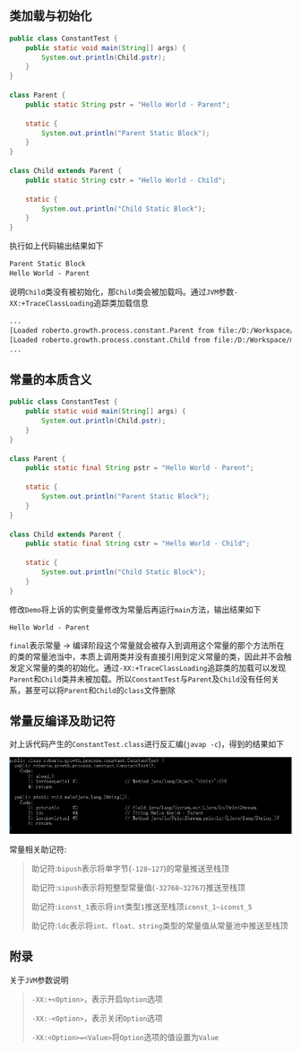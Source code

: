  

## 类加载与初始化

```java
public class ConstantTest {
    public static void main(String[] args) {
        System.out.println(Child.pstr);
    }
}

class Parent {
    public static String pstr = "Hello World - Parent";

    static {
        System.out.println("Parent Static Block");
    }
}

class Child extends Parent {
    public static String cstr = "Hello World - Child";

    static {
        System.out.println("Child Static Block");
    }
}
```

执行如上代码输出结果如下

```reStructuredText
Parent Static Block
Hello World - Parent
```

说明`Child`类没有被初始化，那`Child`类会被加载吗。通过`JVM`参数`-XX:+TraceClassLoading`追踪类加载信息

```reStructuredText
...
[Loaded roberto.growth.process.constant.Parent from file:/D:/Workspace/myblog/target/classes/]
[Loaded roberto.growth.process.constant.Child from file:/D:/Workspace/myblog/target/classes/]
...
```

## 常量的本质含义

```java
public class ConstantTest {
    public static void main(String[] args) {
        System.out.println(Child.pstr);
    }
}

class Parent {
    public static final String pstr = "Hello World - Parent";

    static {
        System.out.println("Parent Static Block");
    }
}

class Child extends Parent {
    public static final String cstr = "Hello World - Child";

    static {
        System.out.println("Child Static Block");
    }
}
```

修改`Demo`将上诉的实例变量修改为常量后再运行`main`方法，输出结果如下

```text
Hello World - Parent
```

`final`表示常量 -> 编译阶段这个常量就会被存入到调用这个常量的那个方法所在的类的常量池当中，本质上调用类并没有直接引用到定义常量的类，因此并不会触发定义常量的类的初始化。通过`-XX:+TraceClassLoading`追踪类的加载可以发现`Parent`和`Child`类并未被加载。所以`ConstantTest`与`Parent`及`Child`没有任何关系，甚至可以将`Parent`和`Child`的`class`文件删除

## 常量反编译及助记符

对上诉代码产生的`ConstantTest.class`进行反汇编(`javap -c`)，得到的结果如下

![常量反编译及认识助记符](https://raw.githubusercontent.com/RobertoHuang/RGP-LEARNING/master/%E6%B7%B1%E5%85%A5%E7%90%86%E8%A7%A3JAVA%E8%99%9A%E6%8B%9F%E6%9C%BA/images/%E5%B8%B8%E9%87%8F%E5%8F%8D%E6%B1%87%E7%BC%96%E5%8F%8A%E8%AE%A4%E8%AF%86%E5%8A%A9%E8%AE%B0%E7%AC%A6.png)

常量相关助记符:

> 助记符:`bipush`表示将单字节(`-128~127`)的常量推送至栈顶
>
> 助记符:`sipush`表示将短整型常量值(`-32768~32767`)推送至栈顶
>
> 助记符:`iconst_1`表示将`int`类型`1`推送至栈顶`iconst_1~iconst_5`
>
> 助记符:`ldc`表示将`int、float、string`类型的常量值从常量池中推送至栈顶

## 附录

关于`JVM`参数说明

> `-XX:+<Option>`，表示开启`Option`选项
>
> `-XX:-<Option>`，表示关闭`Option`选项
>
> `-XX:<Option>=<Value>`将`Option`选项的值设置为`Value`